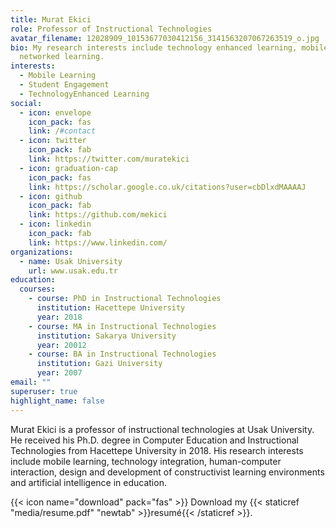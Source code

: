 ```yaml
---
title: Murat Ekici
role: Professor of Instructional Technologies
avatar_filename: 12028909_10153677030412156_3141563207067263519_o.jpg
bio: My research interests include technology enhanced learning, mobile and
  networked learning.
interests:
  - Mobile Learning
  - Student Engagement
  - TechnologyEnhanced Learning
social:
  - icon: envelope
    icon_pack: fas
    link: /#contact
  - icon: twitter
    icon_pack: fab
    link: https://twitter.com/muratekici
  - icon: graduation-cap
    icon_pack: fas
    link: https://scholar.google.co.uk/citations?user=cbDlxdMAAAAJ
  - icon: github
    icon_pack: fab
    link: https://github.com/mekici
  - icon: linkedin
    icon_pack: fab
    link: https://www.linkedin.com/
organizations:
  - name: Usak University
    url: www.usak.edu.tr
education:
  courses:
    - course: PhD in Instructional Technologies
      institution: Hacettepe University
      year: 2018
    - course: MA in Instructional Technologies
      institution: Sakarya University
      year: 20012
    - course: BA in Instructional Technologies
      institution: Gazi University
      year: 2007
email: ""
superuser: true
highlight_name: false
---
```

Murat Ekici is a professor of instructional technologies at Usak University. He received his Ph.D. degree in Computer Education and Instructional Technologies from Hacettepe University in 2018. His research interests include mobile learning, technology integration, human-computer interaction, design and development of constructivist learning environments and artificial intelligence in education. 

{{< icon name="download" pack="fas" >}} Download my {{< staticref "media/resume.pdf" "newtab" >}}resumé{{< /staticref >}}.